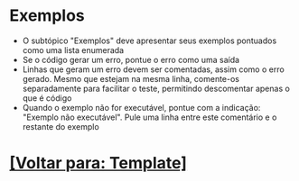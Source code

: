 # Exemplos

- O subtópico "Exemplos" deve apresentar seus exemplos pontuados como uma lista enumerada
- Se o código gerar um erro, pontue o erro como uma saída
- Linhas que geram um erro devem ser comentadas, assim como o erro gerado. Mesmo que estejam na mesma linha, comente-os separadamente para facilitar o teste, permitindo descomentar apenas o que é código
- Quando o exemplo não for executável, pontue com a indicação: "Exemplo não executável". Pule uma linha entre este comentário e o restante do exemplo

# [[Voltar para: Template]](./README.md)